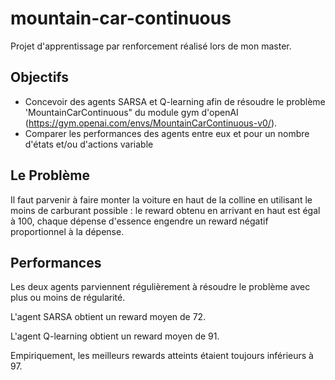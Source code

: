 # mountain-car-continuous

Projet d'apprentissage par renforcement réalisé lors de mon master.

## Objectifs

- Concevoir des agents SARSA et Q-learning afin de résoudre le problème 'MountainCarContinuous" du module gym d'openAI (https://gym.openai.com/envs/MountainCarContinuous-v0/).
- Comparer les performances des agents entre eux et pour un nombre d'états et/ou d'actions variable

## Le Problème

Il faut parvenir à faire monter la voiture en haut de la colline en utilisant le moins de carburant possible : le reward obtenu en arrivant en haut est égal à 100, chaque dépense d'essence engendre un reward négatif proportionnel à la dépense.

## Performances

Les deux agents parviennent régulièrement à résoudre le problème avec plus ou moins de régularité.


L'agent SARSA obtient un reward moyen de 72.

L'agent Q-learning obtient un reward moyen de 91.

Empiriquement, les meilleurs rewards atteints étaient toujours inférieurs à 97.

